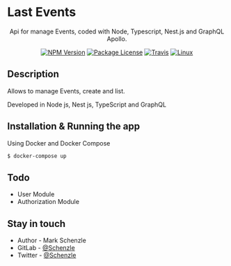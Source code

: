 <p align="center">
  <h1>Last Events</h1>
</p>

[travis-image]: https://api.travis-ci.org/nestjs/nest.svg?branch=master
[travis-url]: https://travis-ci.org/nestjs/nest
[linux-image]: https://img.shields.io/travis/nestjs/nest/master.svg?label=linux
[linux-url]: https://travis-ci.org/nestjs/nest
  
  <p align="center">Api for manage Events, coded with Node, Typescript, Nest.js and GraphQL Apollo</a>.</p>
    <p align="center">
<a href="https://www.npmjs.com/~nestjscore"><img src="https://img.shields.io/npm/v/@nestjs/core.svg" alt="NPM Version" /></a>
<a href="https://www.npmjs.com/~nestjscore"><img src="https://img.shields.io/npm/l/@nestjs/core.svg" alt="Package License" /></a>
<a href="https://travis-ci.org/nestjs/nest"><img src="https://api.travis-ci.org/nestjs/nest.svg?branch=master" alt="Travis" /></a>
<a href="https://travis-ci.org/nestjs/nest"><img src="https://img.shields.io/travis/nestjs/nest/master.svg?label=linux" alt="Linux" /></a>
</p>

## Description

Allows to manage Events, create and list.

Developed in Node js, Nest js, TypeScript and GraphQL

## Installation & Running the app

Using Docker and Docker Compose

```bash
$ docker-compose up
```


## Todo

- User Module
- Authorization Module

## Stay in touch

- Author - Mark Schenzle
- GitLab - [@Schenzle](https://gitlab.com/Schenzle)
- Twitter - [@Schenzle](https://twitter.com/Schenzle)
